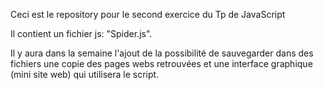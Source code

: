 Ceci est le repository pour le second exercice du Tp de JavaScript

Il contient un fichier js: "Spider.js".

Il y aura dans la semaine l'ajout de la possibilité de sauvegarder dans des fichiers une copie des pages webs retrouvées
et une interface graphique (mini site web) qui utilisera le script.
